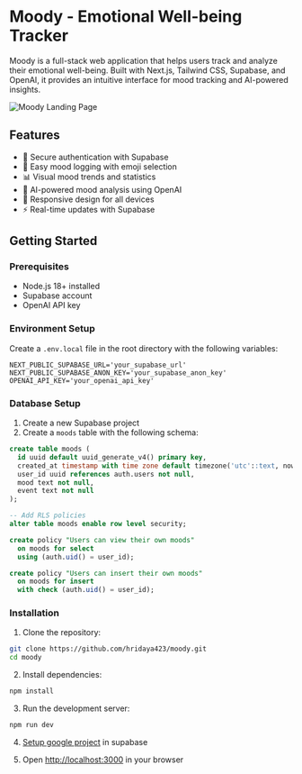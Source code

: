 # Moody - Emotional Well-being Tracker

Moody is a full-stack web application that helps users track and analyze their emotional well-being. Built with Next.js, Tailwind CSS, Supabase, and OpenAI, it provides an intuitive interface for mood tracking and AI-powered insights.

![Moody Landing Page](https://cloud-qezh34qvk-hack-club-bot.vercel.app/0image.png)

## Features

- 🔐 Secure authentication with Supabase
- 📝 Easy mood logging with emoji selection
- 📊 Visual mood trends and statistics
- 🤖 AI-powered mood analysis using OpenAI
- 📱 Responsive design for all devices
- ⚡ Real-time updates with Supabase

## Getting Started

### Prerequisites

- Node.js 18+ installed
- Supabase account
- OpenAI API key

### Environment Setup

Create a `.env.local` file in the root directory with the following variables:

```env
NEXT_PUBLIC_SUPABASE_URL='your_supabase_url'
NEXT_PUBLIC_SUPABASE_ANON_KEY='your_supabase_anon_key'
OPENAI_API_KEY='your_openai_api_key'
```

### Database Setup

1. Create a new Supabase project
2. Create a `moods` table with the following schema:

```sql
create table moods (
  id uuid default uuid_generate_v4() primary key,
  created_at timestamp with time zone default timezone('utc'::text, now()) not null,
  user_id uuid references auth.users not null,
  mood text not null,
  event text not null
);

-- Add RLS policies
alter table moods enable row level security;

create policy "Users can view their own moods"
  on moods for select
  using (auth.uid() = user_id);

create policy "Users can insert their own moods"
  on moods for insert
  with check (auth.uid() = user_id);
```

### Installation

1. Clone the repository:
```bash
git clone https://github.com/hridaya423/moody.git
cd moody
```

2. Install dependencies:
```bash
npm install
```

3. Run the development server:
```bash
npm run dev
```

4. [Setup google project](https://console.cloud.google.com/apis/credentials) in supabase 

5. Open [http://localhost:3000](http://localhost:3000) in your browser
